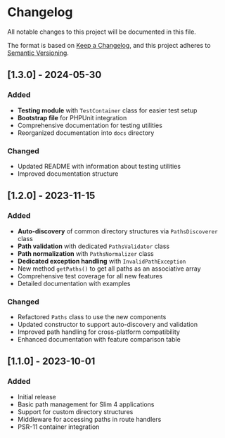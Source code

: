 # Changelog

All notable changes to this project will be documented in this file.

The format is based on [Keep a Changelog](https://keepachangelog.com/en/1.0.0/),
and this project adheres to [Semantic Versioning](https://semver.org/spec/v2.0.0.html).

## [1.3.0] - 2024-05-30

### Added

- **Testing module** with `TestContainer` class for easier test setup
- **Bootstrap file** for PHPUnit integration
- Comprehensive documentation for testing utilities
- Reorganized documentation into `docs` directory

### Changed

- Updated README with information about testing utilities
- Improved documentation structure

## [1.2.0] - 2023-11-15

### Added

- **Auto-discovery** of common directory structures via `PathsDiscoverer` class
- **Path validation** with dedicated `PathsValidator` class
- **Path normalization** with `PathsNormalizer` class
- **Dedicated exception handling** with `InvalidPathException`
- New method `getPaths()` to get all paths as an associative array
- Comprehensive test coverage for all new features
- Detailed documentation with examples

### Changed

- Refactored `Paths` class to use the new components
- Updated constructor to support auto-discovery and validation
- Improved path handling for cross-platform compatibility
- Enhanced documentation with feature comparison table

## [1.1.0] - 2023-10-01

### Added

- Initial release
- Basic path management for Slim 4 applications
- Support for custom directory structures
- Middleware for accessing paths in route handlers
- PSR-11 container integration
